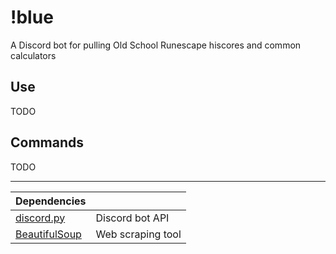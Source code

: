 # !blue

A Discord bot for pulling Old School Runescape hiscores and common calculators

## Use
TODO

## Commands
TODO

---

Dependencies | |
--- | ---
[discord.py](https://discordpy.readthedocs.io/en/latest/) | Discord bot API
[BeautifulSoup](https://www.crummy.com/software/BeautifulSoup/) | Web scraping tool